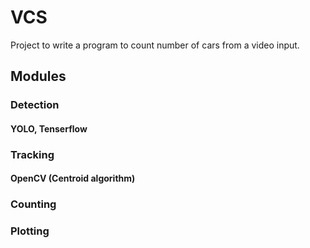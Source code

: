 # VCS
Project to write a program to count number of cars from a video input.

## Modules
### Detection
#### YOLO, Tenserflow
### Tracking
#### OpenCV (Centroid algorithm)
### Counting
### Plotting